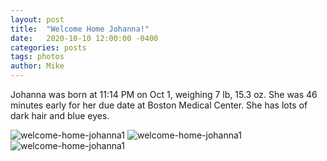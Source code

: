 ```yaml
---
layout: post
title:  "Welcome Home Johanna!"
date:   2020-10-10 12:00:00 -0400
categories: posts
tags: photos
author: Mike
---
```

Johanna was born at 11:14 PM on Oct 1, weighing 7 lb, 15.3 oz. She was 46 minutes early for her due date at Boston Medical Center. She has lots of dark hair and blue eyes.

![welcome-home-johanna1](/assets/img/posts/2020/10/10/welcome-home-johanna/welcome-home-johanna1.jpg)
![welcome-home-johanna1](/assets/img/posts/2020/10/10/welcome-home-johanna/welcome-home-johanna1.jpg)
![welcome-home-johanna1](/assets/img/posts/2020/10/10/welcome-home-johanna/welcome-home-johanna1.jpg)

